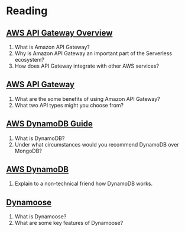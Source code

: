 # Reading

## [AWS API Gateway Overview](https://www.serverless.com/amazon-api-gateway)

1. What is Amazon API Gateway?
2. Why is Amazon API Gateway an important part of the Serverless ecosystem?
3. How does API Gateway integrate with other AWS services?

## [AWS API Gateway](https://aws.amazon.com/api-gateway/)

1. What are the some benefits of using Amazon API Gateway?
2. What two API types might you choose from?

## [AWS DynamoDB Guide](https://www.dynamodbguide.com/what-is-dynamo-db/)

1. What is DynamoDB?
2. Under what circumstances would you recommend DynamoDB over MongoDB?

## [AWS DynamoDB](https://aws.amazon.com/dynamodb/)

1. Explain to a non-technical friend how DynamoDB works.

## [Dynamoose](https://dynamoosejs.com/getting_started/Introduction)

1. What is Dynamoose?
2. What are some key features of Dynamoose?